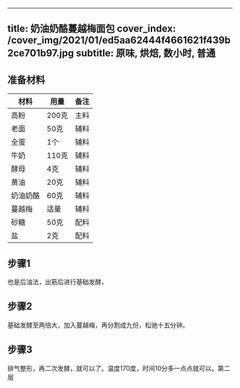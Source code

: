 
---
title: 奶油奶酪蔓越梅面包
cover_index: /cover_img/2021/01/ed5aa62444f4661621f439b2ce701b97.jpg
subtitle: 原味, 烘焙, 数小时, 普通
---

## 准备材料

| 材料     | 用量 | 备注|
| ------- | ----- | --- |
| 高粉 | 200克| 主料 |
| 老面 | 50克| 辅料 |
| 全蛋 | 1个| 辅料 |
| 牛奶 | 110克| 辅料 |
| 酵母 | 4克| 辅料 |
| 黄油 | 20克| 辅料 |
| 奶油奶酪 | 60克| 辅料 |
| 蔓越梅 | 适量| 辅料 |
| 砂糖 | 50克| 配料 |
| 盐 | 2克| 配料 |

## 步骤1

也是后油法，出筋后进行基础发酵，

## 步骤2

基础发酵至两倍大，加入蔓越梅，再分割成九份，松驰十五分钟。

## 步骤3

排气整形，再二次发酵，就可以了。温度170度，时间10分多一点点就可以。第二层

